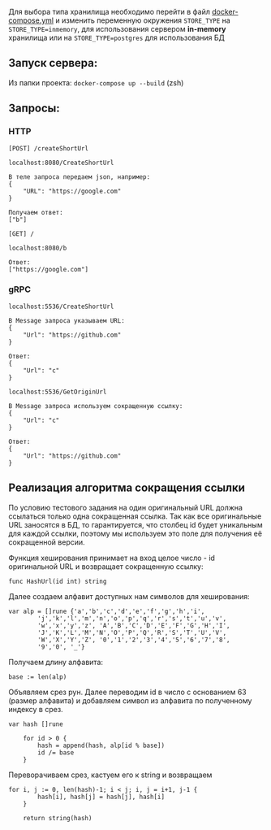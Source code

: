 Для выбора типа хранилища необходимо
перейти в файл [docker-compose.yml](https://github.com/v1shn3vsk7/URL-shortener/blob/main/docker-compose.yml) и изменить переменную окружения `STORE_TYPE` на `STORE_TYPE=inmemory`, для использования сервером **in-memory** хранилища или на `STORE_TYPE=postgres` для использования БД 
## Запуск сервера:
Из папки проекта:
`docker-compose up --build` (zsh)

## Запросы:
### HTTP
`[POST] /createShortUrl`
```
localhost:8080/CreateShortUrl
```
```
В теле запроса передаем json, например:
{
    "URL": "https://google.com"
}

Получаем ответ:
["b"]
```

`[GET] /`
```
localhost:8080/b
```


```
Ответ:
["https://google.com"]
```

### gRPC
`localhost:5536/CreateShortUrl`
```
В Message запроса указываем URL:
{
    "Url": "https://github.com"
}
```

```
Ответ:
{
    "Url": "c"
}
```

`localhost:5536/GetOriginUrl`
```
В Message запроса используем сокращенную ссылку:
{
    "Url": "c"
}
```

```
Ответ:
{
    "Url": "https://github.com"
}
```

## Реализация алгоритма сокращения ссылки
По условию тестового задания на один оригинальный URL должна ссылаться только одна сокращенная ссылка. Так как все оригинальные URL заносятся в БД,
то гарантируется, что столбец id будет уникальным для каждой ссылки, поэтому мы используем это поле
для получения её сокращенной версии.

Функция хеширования принимает на вход целое число - id оригинальной URL и возвращает сокращенную ссылку:
```
func HashUrl(id int) string
```

Далее создаем алфавит доступных нам символов для хеширования:
```
var alp = []rune {'a','b','c','d','e','f','g','h','i',
		'j','k','l','m','n','o','p','q','r','s','t','u','v',
		'w','x','y','z', 'A','B','C','D','E','F','G','H','I',
		'J','K','L','M','N','O','P','Q','R','S','T','U','V',
		'W','X','Y','Z', '0','1','2','3','4','5','6','7','8',
		'9','0', '_'}
```

Получаем длину алфавита:
```
base := len(alp)
```

Объявляем срез рун. Далее переводим id в число с основанием 63 (размер алфавита)
и добавляем символ из алфавита по полученному индексу в срез.
```
var hash []rune

	for id > 0 {
		hash = append(hash, alp[id % base])
		id /= base
	}
```

Переворачиваем срез, кастуем его к string и возвращаем
```
for i, j := 0, len(hash)-1; i < j; i, j = i+1, j-1 {
		hash[i], hash[j] = hash[j], hash[i]
	}

	return string(hash)
```





